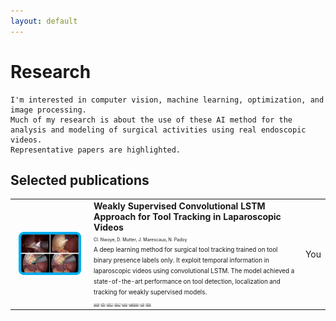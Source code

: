 ```yaml
---
layout: default
---
```

# Research
```
I'm interested in computer vision, machine learning, optimization, and image processing. 
Much of my research is about the use of these AI method for the analysis and modeling of surgical activities using real endoscopic videos. 
Representative papers are highlighted.
```


## Selected publications
<table>
  <tr>
    <td style="padding:2.5%;width:25%;vertical-align:middle;min-width:120px">
        <img src="assets/img/ipcai2019.gif" alt="project image" style="width:auto; height:auto; max-width:100%;" />
    </td>
    <td>
      <b>Weakly Supervised Convolutional LSTM Approach for Tool Tracking in Laparoscopic Videos</b><br />
      <span style="font-size:50%">CI. Nwoye, D. Mutter, J. Marescaux, N. Padoy</span><br>
      <span style="font-size:70%">
        A deep learning method for surgical tool tracking trained on tool binary presence labels only. 
        It exploit temporal information in laparoscopic videos using convolutional LSTM. 
        The model achieved a state-of-the-art performance on tool detection, localization and tracking for weakly supervised models.
      </span><br>
      <span style="font-size:20%">
        <a href="https://link.springer.com/article/10.1007/s11548-019-01958-6">journal</a> /
        <a href="https://arxiv.org/abs/1812.01366">arXiv</a> / 
        <a href="https://youtu.be/vnMwlS5tvHE">video 1</a> /  
        <a href="https://youtu.be/SNhd1yzOe50">video 2</a> / 
        <a href="#">poster</a> / 
        <a href="#">supplement</a> / 
        <a href="https://github.com/CAMMA-public/ConvLSTM-Surgical-Tool-Tracker">code</a> / 
        <a href="https://scholar.googleusercontent.com/scholar.bib?q=info:CweYMKcUKesJ:scholar.google.com/&output=citation&scisdr=CgVAT2hXEOS4tci6tek:AAGBfm0AAAAAY1G8rem5lpW_N2pYmU0J2PqD_-QplUgI&scisig=AAGBfm0AAAAAY1G8rR6pMAYq25cZ2OGGW-Eiu_Fu8lXq&scisf=4&ct=citation&cd=-1&hl=en">bibtex</a> 
      </span>
    </td><td>You</td>
  </tr>
  
</table>





<!-- 
        <table style="width:100%;border:0px;border-spacing:0px;border-collapse:separate;margin-right:auto;margin-left:auto;">

          {% for post in site.posts %}
          {% for cat in post.categories %}
          {% if cat == 'research' %}
          <tr>
            <td style="padding:2.5%;width:25%;vertical-align:middle;min-width:120px">
              <img src="/tn{{post.image}}" alt="project image" style="width:auto; height:auto; max-width:100%;" />
            </td>
            <td style="padding:2.5%;width:75%;vertical-align:middle">
              <h3>{{post.title}}</h3>
              <br>
              {{post.authors}}

              <br>
              <em>{{post.venue}}</em>, {{ post.date | date: "%Y" }}
              <br>
              {% if post.arxiv %}
              <a href="{{post.arxiv}}">arxiv</a> /
              {% endif %}
              {% if post.video %}
              <a href="{{post.video}}">video</a> /
              {% endif %}
              {% if post.code %}
              <a href="{{post.code}}">code</a> /
              {% endif %}
              {% if post.poster %}
              <a href="{{post.poster}}">poster</a> /
              {% endif %}
              {% if post.slides %}
              <a href="{{post.slides}}">slides</a> /
              {% endif %}
              <p></p>
              {{ post.excerpt }}
            </td>
          </tr>
          {% endif %}
          {% endfor %}
          {% endfor %}
        </table>
        <br> -->
